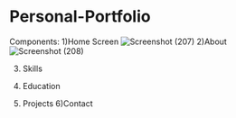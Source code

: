 # Personal-Portfolio
Components:
1)Home Screen
![Screenshot (207)](https://github.com/bhumikachinta/My_Portfolio/assets/126902252/6ffe9378-e2f2-483f-90ec-3c562299ca26)
2)About
![Screenshot (208)](https://github.com/bhumikachinta/My_Portfolio/assets/126902252/4d525a21-dcdf-4501-a6d7-1e489e38f10b)

3) Skills

4) Education
5) Projects
6)Contact
